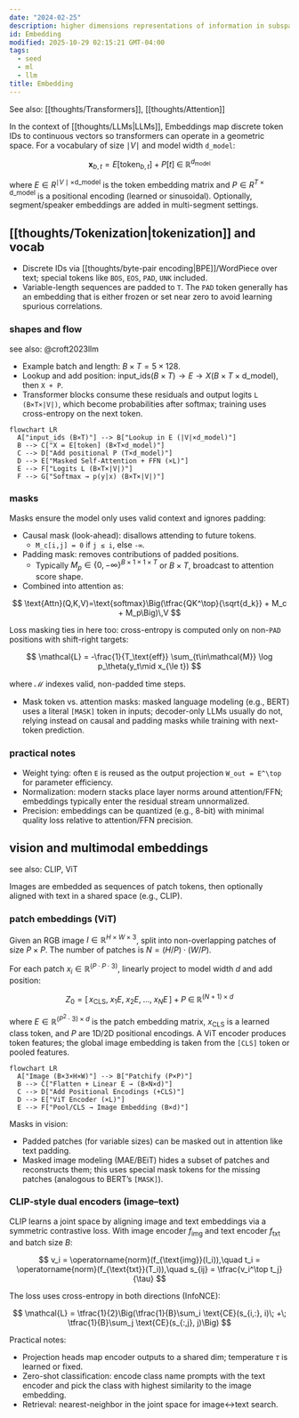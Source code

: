 ```yaml
---
date: "2024-02-25"
description: higher dimensions representations of information in subspaces
id: Embedding
modified: 2025-10-29 02:15:21 GMT-04:00
tags:
  - seed
  - ml
  - llm
title: Embedding
---
```


See also: [[thoughts/Transformers]], [[thoughts/Attention]]

In the context of [[thoughts/LLMs|LLMs]], Embeddings map discrete token IDs to continuous vectors so transformers can operate in a geometric space. For a vocabulary of size $\mid V\mid$ and model width `d_model`:

$$
\mathbf{x}_{b,t} = E[\text{token}_{b,t}] + P[t]\;\in\;\mathbb{R}^{d_\text{model}}
$$

where $E \in R^{\mid V\mid \times \text{d\_model}}$ is the token embedding matrix and $P \in R^{T \times \text{d\_model}}$ is a positional encoding (learned or sinusoidal). Optionally, segment/speaker embeddings are added in multi-segment settings.

## [[thoughts/Tokenization|tokenization]] and vocab

- Discrete IDs via [[thoughts/byte-pair encoding|BPE]]/WordPiece over text; special tokens like `BOS`, `EOS`, `PAD`, `UNK` included.
- Variable-length sequences are padded to `T`. The `PAD` token generally has an embedding that is either frozen or set near zero to avoid learning spurious correlations.

### shapes and flow

see also: @croft2023llm

- Example batch and length: $B \times  T = 5 \times  128$.
- Lookup and add position: $\text{input\_ids} (B\times T) \to E \to  X (B\times T\times \text{d\_model})$, then `X + P`.
- Transformer blocks consume these residuals and output logits `L (B×T×|V|)`, which become probabilities after softmax; training uses cross-entropy on the next token.

```mermaid
flowchart LR
  A["input_ids (B×T)"] --> B["Lookup in E (|V|×d_model)"]
  B --> C["X = E[token] (B×T×d_model)"]
  C --> D["Add positional P (T×d_model)"]
  D --> E["Masked Self-Attention + FFN (×L)"]
  E --> F["Logits L (B×T×|V|)"]
  F --> G["Softmax → p(y|x) (B×T×|V|)"]
```

### masks

Masks ensure the model only uses valid context and ignores padding:

- Causal mask (look-ahead): disallows attending to future tokens.
  - `M_c[i,j] = 0` if `j ≤ i`, else `-∞`.
- Padding mask: removes contributions of padded positions.
  - Typically $M_p \in \{0, -\infty\}^{B\times 1\times 1\times T}$ or $B \times T$, broadcast to attention score shape.
- Combined into attention as:

$$
\text{Attn}(Q,K,V)=\text{softmax}\Big(\tfrac{QK^\top}{\sqrt{d_k}} + M_c + M_p\Big)\,V
$$

Loss masking ties in here too: cross-entropy is computed only on non-`PAD` positions with shift-right targets:

$$
\mathcal{L} = -\frac{1}{T_\text{eff}} \sum_{t\in\mathcal{M}} \log p_\theta(y_t\mid x_{\le t})
$$

where $\mathcal{M}$ indexes valid, non-padded time steps.

- Mask token vs. attention masks: masked language modeling (e.g., BERT) uses a literal `[MASK]` token in inputs; decoder-only LLMs usually do not, relying instead on causal and padding masks while training with next-token prediction.

### practical notes

- Weight tying: often `E` is reused as the output projection `W_out = E^\top` for parameter efficiency.
- Normalization: modern stacks place layer norms around attention/FFN; embeddings typically enter the residual stream unnormalized.
- Precision: embeddings can be quantized (e.g., 8-bit) with minimal quality loss relative to attention/FFN precision.

## vision and multimodal embeddings

see also: CLIP, ViT

Images are embedded as sequences of patch tokens, then optionally aligned with text in a shared space (e.g., CLIP).

### patch embeddings (ViT)

Given an RGB image $I \in \mathbb{R}^{H\times W\times 3}$, split into non-overlapping patches of size $P\times P$. The number of patches is $N = (H/P)\cdot(W/P)$.

For each patch $x_i \in \mathbb{R}^{(P\cdot P\cdot 3)}$, linearly project to model width $d$ and add position:

$$
Z_0 = \big[\,x_{\text{CLS}},\; x_1 E,\; x_2 E,\;\ldots,\; x_N E\,\big] + P\;\in\;\mathbb{R}^{(N+1)\times d}
$$

where $E \in \mathbb{R}^{(P^2\cdot 3)\times d}$ is the patch embedding matrix, $x_{\text{CLS}}$ is a learned class token, and $P$ are 1D/2D positional encodings. A ViT encoder produces token features; the global image embedding is taken from the `[CLS]` token or pooled features.

```mermaid
flowchart LR
  A["Image (B×3×H×W)"] --> B["Patchify (P×P)"]
  B --> C["Flatten + Linear E → (B×N×d)"]
  C --> D["Add Positional Encodings (+CLS)"]
  D --> E["ViT Encoder (×L)"]
  E --> F["Pool/CLS → Image Embedding (B×d)"]
```

Masks in vision:

- Padded patches (for variable sizes) can be masked out in attention like text padding.
- Masked image modeling (MAE/BEiT) hides a subset of patches and reconstructs them; this uses special mask tokens for the missing patches (analogous to BERT’s `[MASK]`).

### CLIP-style dual encoders (image–text)

CLIP learns a joint space by aligning image and text embeddings via a symmetric contrastive loss. With image encoder $f_{\text{img}}$ and text encoder $f_{\text{txt}}$ and batch size $B$:

$$
v_i = \operatorname{norm}(f_{\text{img}}(I_i)),\quad t_i = \operatorname{norm}(f_{\text{txt}}(T_i)),\quad s_{ij} = \tfrac{v_i^\top t_j}{\tau}
$$

The loss uses cross-entropy in both directions (InfoNCE):

$$
\mathcal{L} = \tfrac{1}{2}\Big(\tfrac{1}{B}\sum_i \text{CE}(s_{i,:}, i)\; +\; \tfrac{1}{B}\sum_j \text{CE}(s_{:,j}, j)\Big)
$$

Practical notes:

- Projection heads map encoder outputs to a shared dim; temperature $\tau$ is learned or fixed.
- Zero-shot classification: encode class name prompts with the text encoder and pick the class with highest similarity to the image embedding.
- Retrieval: nearest-neighbor in the joint space for image↔text search.
